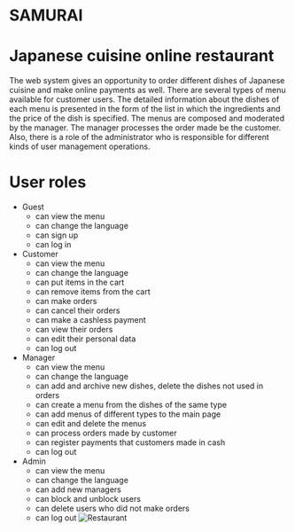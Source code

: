 # SAMURAI
# Japanese cuisine online restaurant
The web system gives an opportunity to order different dishes of Japanese cuisine and make online payments as well. There are several types of menu available for customer 
users. 
The detailed information about the dishes of each menu is presented in the form of the list in which the ingredients and the price of the dish is specified.
The menus are composed and moderated by the manager. The manager processes the order made be the customer. Also,
there is a role of the administrator who is responsible
for different kinds of user management operations.
# User roles
+ Guest
  + can view the menu
  + can change the language 
  + can sign up
  + can log in
+ Customer
  + can view the menu
  + can change the language 
  + can put items in the cart
  + can remove items from the cart
  + can make orders
  + can cancel their orders
  + can make a cashless payment
  + can view their orders
  + can edit their personal data
  + can log out
+ Manager
  + can view the menu
  + can change the language
  + can add and archive new dishes, delete the dishes not used in orders
  + can create a menu from the dishes of the same type
  + can add menus of different types to the main page
  + can edit and delete the menus
  + can process orders made by customer
  + can register payments that customers made in cash
  + can log out
+ Admin
  + can view the menu
  + can change the language
  + can add new managers
  + can block and unblock users
  + can delete users who did not make orders
  + can log out
![Restaurant](https://user-images.githubusercontent.com/57107139/130629535-8b94defa-bef8-4a6b-acd0-34885393da81.png)
